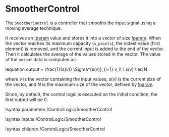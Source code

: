 # SmootherControl

The `SmootherControl` is a controller that smooths the input signal using a moving average technique.

It receives an [!param](/ControlLogic/SmootherControl/input) value  and stores it into a vector of size [!param](/ControlLogic/SmootherControl/n_points). When the vector reaches its maximum capacity (`n_points`), the oldest value (first element) is removed, and the current input is added to the end of the vector.
Then it calculates the average of the values stored in the vector. The value of the `output` data is computed as:

!equation
output = \frac{1}{s(v)} \Sigma^{s(v)}_{i=1} v_i\\  \\
s(v) \leq N

where $v$ is the vector containing the input values, $s(v)$ is the current size of the vector, and $N$ is the maximum size of the vector, defined by [!param](/ControlLogic/SmootherControl/n_points).

Since, by default, the control logic is executed on the initial condition, the first output will be 0.


!syntax parameters /ControlLogic/SmootherControl

!syntax inputs /ControlLogic/SmootherControl

!syntax children /ControlLogic/SmootherControl
